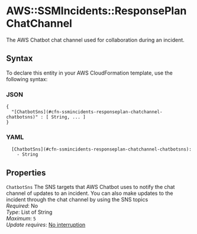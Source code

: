 # AWS::SSMIncidents::ResponsePlan ChatChannel<a name="aws-properties-ssmincidents-responseplan-chatchannel"></a>

The AWS Chatbot chat channel used for collaboration during an incident\.

## Syntax<a name="aws-properties-ssmincidents-responseplan-chatchannel-syntax"></a>

To declare this entity in your AWS CloudFormation template, use the following syntax:

### JSON<a name="aws-properties-ssmincidents-responseplan-chatchannel-syntax.json"></a>

```
{
  "[ChatbotSns](#cfn-ssmincidents-responseplan-chatchannel-chatbotsns)" : [ String, ... ]
}
```

### YAML<a name="aws-properties-ssmincidents-responseplan-chatchannel-syntax.yaml"></a>

```
  [ChatbotSns](#cfn-ssmincidents-responseplan-chatchannel-chatbotsns): 
    - String
```

## Properties<a name="aws-properties-ssmincidents-responseplan-chatchannel-properties"></a>

`ChatbotSns`  <a name="cfn-ssmincidents-responseplan-chatchannel-chatbotsns"></a>
The SNS targets that AWS Chatbot uses to notify the chat channel of updates to an incident\. You can also make updates to the incident through the chat channel by using the SNS topics  
*Required*: No  
*Type*: List of String  
*Maximum*: `5`  
*Update requires*: [No interruption](https://docs.aws.amazon.com/AWSCloudFormation/latest/UserGuide/using-cfn-updating-stacks-update-behaviors.html#update-no-interrupt)